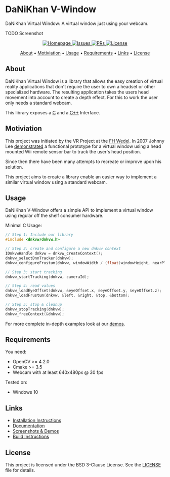 # DaNiKhan V-Window
DaNiKhan Virtual Window: A virtual window just using your webcam.

TODO Screenshot

<p align="center">
    <a href="https://danikhan-gbr.github.io/DaNiKhan-V-Window/">
        <img src="https://img.shields.io/badge/-Homepage-informational" alt="Homepage"/>
    </a>
    <a href="https://github.com/DaNiKhan-GbR/DaNiKhan-V-Window/issues">
        <img src="https://img.shields.io/github/issues/DaNiKhan-GbR/DaNiKhan-V-Window" alt="Issues"/>
    </a>
    <a href="https://github.com/DaNiKhan-GbR/DaNiKhan-V-Window/pulls">
        <img src="https://img.shields.io/github/issues-pr/DaNiKhan-GbR/DaNiKhan-V-Window" alt="PRs"/>
    </a>
    <a href="https://github.com/DaNiKhan-GbR/DaNiKhan-V-Window/blob/master/LICENSE">
        <img src="https://img.shields.io/github/license/DaNiKhan-GbR/DaNiKhan-V-Window?color=blue" alt="License"/>
    </a>
</p>

<p align="center">
  <a href="#about">About</a> •
  <a href="#motiviation">Motiviation</a> •
  <a href="#usage">Usage</a> •
  <a href="#requirements">Requirements</a> •
  <a href="#links">Links</a> •
  <a href="#license">License</a>
</p>

## About

DaNiKhan Virtual Window is a library that allows the easy creation of virtual reality applications that don't require the user to own a headset or other specialized hardware. The resulting application takes the users head movement into account to create a depth effect. For this to work the user only needs a standard webcam.

This library exposes a [C](https://danikhan-gbr.github.io/DaNiKhan-V-Window/documentation/c-api.html) 
and a [C++](https://danikhan-gbr.github.io/DaNiKhan-V-Window/documentation/cpp-api.html) Interface.

## Motiviation

This project was initiated by the VR Project at the [FH Wedel](https://www.fh-wedel.de/).
In 2007 Johnny Lee [demonstrated](https://youtu.be/Jd3-eiid-Uw) a functional prototype for a virtual window using a head mounted Wii remote sensor bar to track the user's head position.

Since then there have been many attempts to recreate or improve upon his solution.

This project aims to create a library enable an easier way to implement a similar virtual window 
using a standard webcam.

## Usage

DaNiKhan V-Window offers a simple API to implement a virtual window using regular off the shelf consumer hardware.

Minimal C Usage:
```C
// Step 1: Include our library
#include <dnkvw/dnkvw.h>

// Step 2: create and configure a new dnkvw context
IDnkvwHandle dnkvw = dnkvw_createContext();
dnkvw_selectDnnTracker(dnkvw);
dnkvw_configureFrustum(dnkvw, windowWidth / (float)windowHeight, nearPlane);

// Step 3: start tracking
dnkvw_startTracking(dnkvw, cameraId);

// Step 4: read values
dnkvw_loadEyeOffset(dnkvw, &eyeOffset.x, &eyeOffset.y, &eyeOffset.z);
dnkvw_loadFrustum(dnkvw, &left, &right, &top, &bottom);

// Step 5: stop & cleanup
dnkvw_stopTracking(dnkvw);
dnkvw_freeContext(&dnkvw);
```

For more complete in-depth examples look at our [demos](https://danikhan-gbr.github.io/DaNiKhan-V-Window/demos/).

## Requirements

You need:
* OpenCV >= 4.2.0
* Cmake >= 3.5
* Webcam with at least 640x480px @ 30 fps

Tested on:
* Windows 10

## Links

* [Installation Instructions](https://danikhan-gbr.github.io/DaNiKhan-V-Window/installation/)
* [Documentation](https://danikhan-gbr.github.io/DaNiKhan-V-Window/documentation/)
* [Screenshots & Demos](https://danikhan-gbr.github.io/DaNiKhan-V-Window/demos/)
* [Build Instructions](https://danikhan-gbr.github.io/DaNiKhan-V-Window/building/)

## License

This project is licensed under the BSD 3-Clause License.
See the [LICENSE](LICENSE) file for details.

